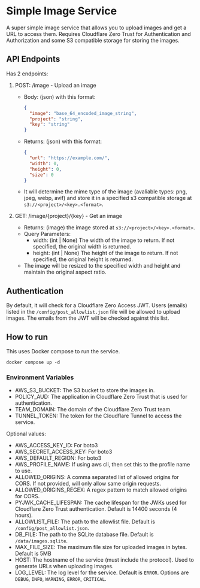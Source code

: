 # Simple Image Service

A super simple image service that allows you to upload images and 
get a URL to access them. Requires Cloudflare Zero Trust for Authentication
and Authorization and some S3 compatible storage for storing the images.

## API Endpoints

Has 2 endpoints:

1. POST: /image - Upload an image

   - Body: (json) with this format:
   
        ```json
        {
          "image": "base_64_encoded_image_string",
          "project": "string",
          "key": "string"
        }
        ```
   - Returns: (json) with this format:
   
        ```json
        {
          "url": "https://example.com/",
          "width": 0,
          "height": 0,
          "size": 0
        }
        ```
   - It will determine the mime type of the image (avaliable types: png, jpeg, webp, avif) 
     and store it in a specified s3 compatible storage at `s3://<project>/<key>.<format>`.

2. GET: /image/{project}/{key} - Get an image

   - Returns: (image) the image stored at `s3://<project>/<key>.<format>`.
   - Query Parameters:
     - width: (int | None) The width of the image to return. If not specified, the original width is returned.
     - height: (int | None) The height of the image to return. If not specified, the original height is returned.
   - The image will be resized to the specified width and height and maintain the original aspect ratio.

## Authentication

By default, it will check for a Cloudflare Zero Access JWT. Users (emails) listed
in the `/config/post_allowlist.json` file will be allowed to upload images.
The emails from the JWT will be checked against this list.

## How to run

This uses Docker compose to run the service. 

```shell
docker compose up -d
```

### Environment Variables

- AWS_S3_BUCKET: The S3 bucket to store the images in.
- POLICY_AUD: The application in Cloudflare Zero Trust that is used for authentication.
- TEAM_DOMAIN: The domain of the Cloudflare Zero Trust team.
- TUNNEL_TOKEN: The token for the Cloudflare Tunnel to access the service.

Optional values:

- AWS_ACCESS_KEY_ID: For boto3
- AWS_SECRET_ACCESS_KEY: For boto3
- AWS_DEFAULT_REGION: For boto3
- AWS_PROFILE_NAME: If using aws cli, then set this to the profile name to use.
- ALLOWED_ORIGINS: A comma separated list of allowed origins for CORS. If not provided, will only allow same origin requests.
- ALLOWED_ORIGINS_REGEX: A regex pattern to match allowed origins for CORS.
- PYJWK_CACHE_LIFESPAN: The cache lifespan for the JWKs used for Cloudflare Zero Trust authentication. Default is 14400 seconds (4 hours).
- ALLOWLIST_FILE: The path to the allowlist file. Default is `/config/post_allowlist.json`.
- DB_FILE: The path to the SQLite database file. Default is `/data/images.sqlite`.
- MAX_FILE_SIZE: The maximum file size for uploaded images in bytes. Default is 5MB
- HOST: The hostname of the service (must include the protocol). Used to generate URLs when uploading images.
- LOG_LEVEL: The log level for the service. Default is `ERROR`. Options are `DEBUG`, `INFO`, `WARNING`, `ERROR`, `CRITICAL`.
